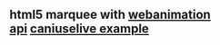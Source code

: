 <h2>html5 marquee with <a href="https://w3c.github.io/web-animations/" target="_balnk">webanimation api</a>&nbsp;<a href="http://caniuse.com/#search=animate" target="_blank">caniuse</a><a href="https://jsfiddle.net/PeterLai/waevc3vc/" target="_blank">live example</a></h2>